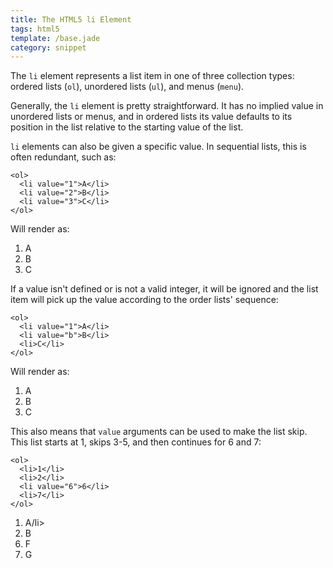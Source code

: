 ```yaml
---
title: The HTML5 li Element
tags: html5
template: /base.jade
category: snippet
---
```


The `li` element represents a list item in one of three collection types: ordered lists (`ol`), unordered lists (`ul`), and menus (`menu`).

Generally, the `li` element is pretty straightforward. It has no implied value in unordered lists or menus, and in ordered lists its value defaults to its position in the list relative to the starting value of the list.

`li` elements can also be given a specific value. In sequential lists, this is often redundant, such as:

```
<ol>
  <li value="1">A</li>
  <li value="2">B</li>
  <li value="3">C</li>
</ol>
```

Will render as:

<ol>
  <li value="1">A</li>
  <li value="2">B</li>
  <li value="3">C</li>
</ol>

If a value isn't defined or is not a valid integer, it will be ignored and the list item will pick up the value according to the order lists' sequence:

```
<ol>
  <li value="1">A</li>
  <li value="b">B</li>
  <li>C</li>
</ol>
```

Will render as:

<ol>
  <li value="1">A</li>
  <li value="b">B</li>
  <li>C</li>
</ol>

This also means that `value` arguments can be used to make the list skip. This list starts at 1, skips 3-5, and then continues for 6 and 7:


```
<ol>
  <li>1</li>
  <li>2</li>
  <li value="6">6</li>
  <li>7</li>
</ol>
```

<ol>
  <li>A/li>
  <li>B</li>
  <li value="6">F</li>
  <li>G</li>
</ol>
